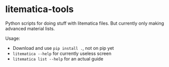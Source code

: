 # litematica-tools
Python scripts for doing stuff with litematica files.
But currently only making advanced material lists.

Usage:
- Download and use `pip install .`, not on pip yet
- `litematica --help` for currently useless screen
- `litematica list --help` for an actual guide
